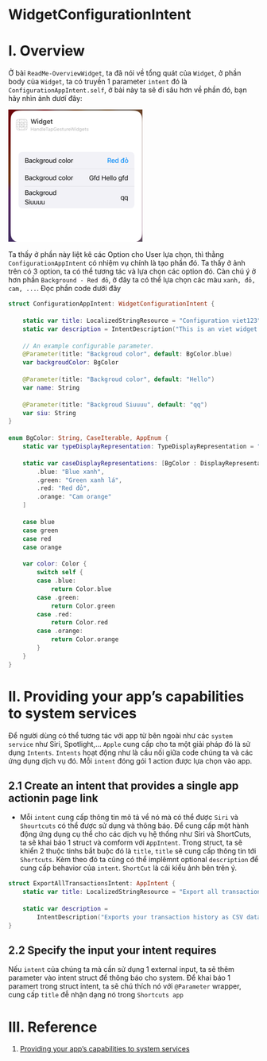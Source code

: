 # WidgetConfigurationIntent

# I. Overview

Ở bài `ReadMe-OverviewWidget`, ta đã nói về tổng quát của `Widget`, ở phần body của `Widget`, ta có truyền 1 parameter `intent` đó là `ConfigurationAppIntent.self`, ở bài này ta sẽ đi sâu hơn về phần đó, bạn hãy nhìn ảnh dươí đây:

<a name="">

![](widgets/widget_configure.png)

Ta thấy ở phần này liệt kê các Option cho User lựa chọn, thì thằng `ConfigurationAppIntent` có nhiệm vụ chính là tạo phần đó. Ta thấy ở ảnh trên có 3 option, ta có thể tương tác và lựa chọn các option đó. Càn chú ý ở hơn phần `Background - Red đỏ`, ở đây ta có thể lựa chọn các màu `xanh, đỏ, cam, ...`. Đọc phần code dưới đây

```swift
struct ConfigurationAppIntent: WidgetConfigurationIntent {
    
    static var title: LocalizedStringResource = "Configuration viet123"
    static var description = IntentDescription("This is an viet widget.")

    // An example configurable parameter.
    @Parameter(title: "Backgroud color", default: BgColor.blue)
    var backgroudColor: BgColor
    
    @Parameter(title: "Backgroud color", default: "Hello")
    var name: String
    
    @Parameter(title: "Backgroud Siuuuu", default: "qq")
    var siu: String
}

enum BgColor: String, CaseIterable, AppEnum {
    static var typeDisplayRepresentation: TypeDisplayRepresentation = "TypeDisplayRepresentation BgColor"
    
    static var caseDisplayRepresentations: [BgColor : DisplayRepresentation] = [
        .blue: "Blue xanh",
        .green: "Green xanh lá",
        .red: "Red đỏ",
        .orange: "Cam orange"
    ]
    
    case blue
    case green
    case red
    case orange
    
    var color: Color {
        switch self {
        case .blue:
            return Color.blue
        case .green:
            return Color.green
        case .red:
            return Color.red
        case .orange:
            return Color.orange
        }
    }
}
```

# II. Providing your app’s capabilities to system services

Để người dùng có thể tương tác với app từ bên ngoài như các `system service` như Siri, Spotlight,... `Apple` cung cấp cho ta một giải pháp đó là sử dụng `Intents`. `Intents` hoạt động như là cầu nối giữa code chúng ta và các ứng dụng dịch vụ đó. Mỗi `intent` đóng gói 1 action được lựa chọn vào app. 

## 2.1 Create an intent that provides a single app actionin page link

- Mỗi `intent` cung cấp thông tin mô tả về nó mà có thể được `Siri` và `Shourtcuts` có thể được sử dụng và thông báo. Để cung cấp một hành động ứng dụng cụ thể cho các dịch vụ hệ thống như Siri và ShortCuts, ta sẽ khai báo 1 struct và comform với `AppIntent`. Trong struct, ta sẽ khiển 2 thuộc tinhs bắt buộc đó là `title`, `title` sẽ cung cấp thông tin tới `Shortcuts`. Kèm theo đó ta cũng có thể implêmnt optional `description` để cung cấp behavior của `intent`. `ShortCut` là cái kiểu ảnh bên trên ý.

```swift
struct ExportAllTransactionsIntent: AppIntent {
    static var title: LocalizedStringResource = "Export all transactions"
    
    static var description =
        IntentDescription("Exports your transaction history as CSV data.")
}
```

## 2.2 Specify the input your intent requires

Nếu `intent` của chúng ta mà cần sử dụng 1 external input, ta sẽ thêm parameter vào intent struct để thông báo cho system. Để khai báo 1 paramert trong struct intent, ta sẽ chú thích nó với `@Parameter` wrapper, cung cấp `title` đễ nhận dạng nó trong `Shortcuts app`

# III. Reference

1. [Providing your app’s capabilities to system services](https://developer.apple.com/documentation/appintents/providing-your-app-s-capabilities-to-system-services)